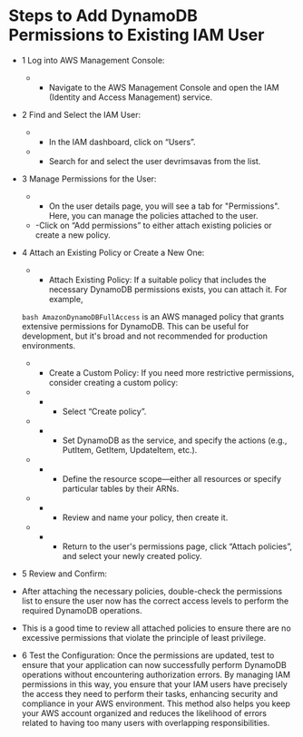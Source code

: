 
# Steps to Add DynamoDB Permissions to Existing IAM User
- 1 Log into AWS Management Console:
    - - Navigate to the AWS Management Console and open the IAM (Identity and Access Management) service.

- 2 Find and Select the IAM User:
    - - In the IAM dashboard, click on “Users”.
    - - Search for and select the user devrimsavas from the list.

- 3 Manage Permissions for the User:
    - - On the user details page, you will see a tab for "Permissions". Here, you can manage the policies attached to the user.
    - -Click on “Add permissions” to either attach existing policies or create a new policy.


- 4 Attach an Existing Policy or Create a New One:
     - - Attach Existing Policy: If a suitable policy that includes the necessary DynamoDB permissions exists, you can attach it. For example, 
     
    ``` bash AmazonDynamoDBFullAccess ```
    is an AWS managed policy that grants extensive permissions for DynamoDB. This can be useful for development, but it's broad and not recommended for production environments.

    - - Create a Custom Policy: If you need more restrictive permissions, consider creating a custom policy:
    - - - Select “Create policy”.
    - - - Set DynamoDB as the service, and specify the actions (e.g., PutItem, GetItem, UpdateItem, etc.).
    - - - Define the resource scope—either all resources or specify particular tables by their ARNs.
     - - - Review and name your policy, then create it.

     - - - Return to the user's permissions page, click “Attach policies”, and select your newly created policy.

 - 5 Review and Confirm:
- After attaching the necessary policies, double-check the permissions list to ensure the user now has the correct access levels to perform the required DynamoDB operations.
- This is a good time to review all attached policies to ensure there are no excessive permissions that violate the principle of least privilege.
- 6 Test the Configuration:
Once the permissions are updated, test to ensure that your application can now successfully perform DynamoDB operations without encountering authorization errors.
By managing IAM permissions in this way, you ensure that your IAM users have precisely the access they need to perform their tasks, enhancing security and compliance in your AWS environment. This method also helps you keep your AWS account organized and reduces the likelihood of errors related to having too many users with overlapping responsibilities.